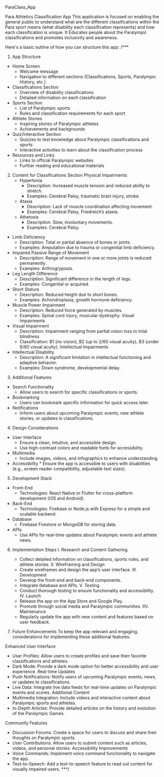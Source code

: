 ParaClass_App

Para Athletics Classification App
This application is focused on enabling the general public to understand what are the different classifications within the Para sport means (what disability each classification represents) and how each classification is unique. It Educates people about the Paralympic classifications and promotes inclusivity and awareness.

Here's a basic outline of how you can structure this app: /***

1. App Structure
* Home Screen
    * Welcome message
    * Navigation to different sections (Classifications, Sports, Paralympic History, etc.)
* Classifications Section
    * Overview of disability classifications
    * Detailed information on each classification
* Sports Section
    * List of Paralympic sports
    * Rules and classification requirements for each sport
* Athlete Stories
    * Inspiring stories of Paralympic athletes
    * Achievements and backgrounds
* Quiz/Interactive Section
    * Quizzes to test knowledge about Paralympic classifications and sports
    * Interactive activities to learn about the classification process
* Resources and Links
    * Links to official Paralympic websites
    * Further reading and educational materials
      
2. Content for Classifications Section
  Physical Impairments
    * Hypertonia
      * Description: Increased muscle tension and reduced ability to stretch.
      * Examples: Cerebral Palsy, traumatic brain injury, stroke.
    * Ataxia
      * Description: Lack of muscle coordination affecting movement.
      * Examples: Cerebral Palsy, Friedreich’s ataxia.
    * Athetosis
      * Description: Slow, involuntary movements.
      * Examples: Cerebral Palsy.
  * Limb Deficiency
      * Description: Total or partial absence of bones or joints.
      * Examples: Amputation due to trauma or congenital limb deficiency.
  * Impaired Passive Range of Movement
      * Description: Range of movement in one or more joints is reduced permanently.
      * Examples: Arthrogryposis.
  * Leg Length Difference
      * Description: Significant difference in the length of legs.
      * Examples: Congenital or acquired.
  * Short Stature
      * Description: Reduced height due to short bones.
      * Examples: Achondroplasia, growth hormone deficiency.
  * Muscle Power Impairment
      * Description: Reduced force generated by muscles.
      * Examples: Spinal cord injury, muscular dystrophy.
Visual Impairments
  * Visual Impairment
      * Description: Impairment ranging from partial vision loss to total blindness.
      * Classification: B1 (no vision), B2 (up to 2/60 visual acuity), B3 (under 6/60 visual acuity).
Intellectual Impairments
  * Intellectual Disability
      * Description: A significant limitation in intellectual functioning and adaptive behavior.
      * Examples: Down syndrome, developmental delay.
        
3. Additional Features
  * Search Functionality
      * Allow users to search for specific classifications or sports.
  * Bookmarking
      * Users can bookmark specific information for quick access later.
  * Notifications
      * Inform users about upcoming Paralympic events, new athlete stories, or updates in classifications.
        
4. Design Considerations
  * User Interface
      * Ensure a clean, intuitive, and accessible design.
      * Use high-contrast colors and readable fonts for accessibility.
  * Multimedia
      * Include images, videos, and infographics to enhance understanding.
  * Accessibility
        * Ensure the app is accessible to users with disabilities (e.g., screen reader compatibility, adjustable text sizes).

5. Development Stack
  * Front-End
    * Technologies:
      React Native or Flutter for cross-platform development (iOS and Android).
  * Back-End
      * Technologies:
        Firebase or Node.js with Express for a simple and scalable backend.
  * Database
      * Firebase Firestore or MongoDB for storing data.
  * APIs
      * Use APIs for real-time updates about Paralympic events and athlete news.
        
6. Implementation Steps
  I. Research and Content Gathering
     * Collect detailed information on classifications, sports rules, and athlete stories.
  II. Wireframing and Design
    * Create wireframes and design the app’s user interface.
  III. Development
    * Develop the front-end and back-end components.
    * Integrate database and APIs.
  V. Testing
    * Conduct thorough testing to ensure functionality and accessibility.
  IV. Launch
    * Release the app on the App Store and Google Play.
    * Promote through social media and Paralympic communities.
  IIV. Maintenance
    * Regularly update the app with new content and features based on user feedback.

7. Future Enhancements
   To keep the app relevant and engaging, considerations for implementing these additional features:
   
Enhanced User Interface
  * User Profiles:
    Allow users to create profiles and save their favorite classifications and athletes.
  * Dark Mode:
    Provide a dark mode option for better accessibility and user experience.
Real-time Updates
  * Push Notifications:
    Notify users of upcoming Paralympic events, news, or updates to classifications.
  * Live Data:
    Integrate live data feeds for real-time updates on Paralympic events and scores.
Additional Content
  * Multimedia Integration:
    Include videos and interactive content about Paralympic sports and athletes.
  * In-Depth Articles:
    Provide detailed articles on the history and evolution of the Paralympic Games.

Community Features
  * Discussion Forums:
    Create a space for users to discuss and share their thoughts on Paralympic sports.
  * User Contributions:
    Allow users to submit content such as articles, videos, and personal stories.
Accessibility Improvements
  * Voice Commands:
    Implement voice command functionality to navigate the app.
  * Text-to-Speech:
    Add a text-to-speech feature to read out content for visually impaired users.
***/
